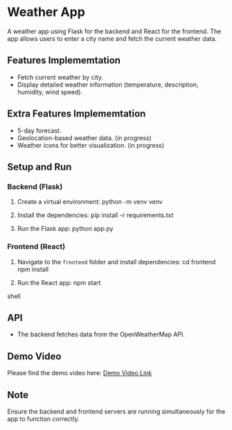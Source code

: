 # Weather App
A weather app using Flask for the backend and React for the frontend. 
The app allows users to enter a city name and fetch the current weather data.

## Features Implememtation
- Fetch current weather by city.
- Display detailed weather information (temperature, description, humidity, wind speed).

## Extra Features Implememtation
- 5-day forecast.
- Geolocation-based weather data. (in progress)
- Weather icons for better visualization. (in progress)

## Setup and Run

### Backend (Flask)
1. Create a virtual environment:
python -m venv venv

2. Install the dependencies:
pip install -r requirements.txt

3. Run the Flask app:
python app.py

### Frontend (React)
1. Navigate to the `frontend` folder and install dependencies:
cd frontend npm install

2. Run the React app:
npm start

shell
## API
- The backend fetches data from the OpenWeatherMap API. 

## Demo Video
Please find the demo video here: [Demo Video Link](https://youtu.be/68rP61TMCv8)

## Note
Ensure the backend and frontend servers are running simultaneously for the app to function correctly.
